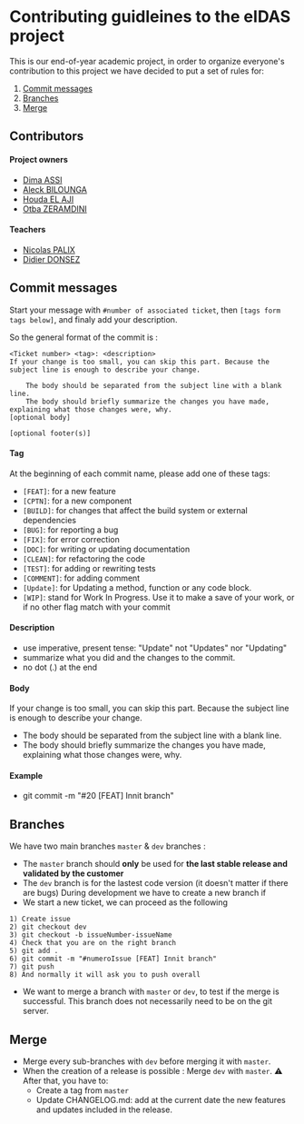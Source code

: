 # Contributing guidleines to the eIDAS project

This is our end-of-year academic project, in order to organize everyone's contribution to this project we have decided to put a set of rules for:

1. [Commit messages](#commit)
2. [Branches](#branches)
3. [Merge](#merge)

## Contributors <a name="contributors"></a>

#### Project owners
* [Dima ASSI](https://github.com/dimaassi22)
* [Aleck BILOUNGA](https://github.com/Hyorick)
* [Houda EL AJI](https://github.com/Elajih)
* [Otba ZERAMDINI](https://github.com/OtbaZ)



#### Teachers
* [Nicolas PALIX](https://github.com/npalix)
* [Didier DONSEZ](https://github.com/donsez)

## Commit messages <a name="commit"></a>

Start your message with `#number of associated ticket`, then `[tags form tags below]`, and finaly add your description.

So the general format of the commit is :

```
<Ticket number> <tag>: <description>
If your change is too small, you can skip this part. Because the subject line is enough to describe your change.

    The body should be separated from the subject line with a blank line.
    The body should briefly summarize the changes you have made, explaining what those changes were, why.
[optional body]

[optional footer(s)]
```
#### Tag
At the beginning of each commit name, please add one of these tags:
* `[FEAT]`: for a new feature
* `[CPTN]`: for a new component
* `[BUILD]`: for changes that affect the build system or external dependencies
* `[BUG]`: for reporting a bug
* `[FIX]`: for error correction
* `[DOC]`: for writing or updating documentation
* `[CLEAN]`: for refactoring the code
* `[TEST]`: for adding or rewriting tests
* `[COMMENT]`: for adding comment
* `[Update]`: for Updating a method, function or any code block.
* `[WIP]`: stand for Work In Progress. Use it to make a save of your work, or if no other flag match with your commit

#### Description
* use imperative, present tense: "Update" not "Updates" nor "Updating"
* summarize what you did and the changes to the commit.
* no dot (.) at the end

#### Body
If your change is too small, you can skip this part. Because the subject line is enough to describe your change.
* The body should be separated from the subject line with a blank line.
* The body should briefly summarize the changes you have made, explaining what those changes were, why.

#### Example 
* git commit -m "#20 [FEAT] Innit branch"
 
## Branches<a name="branches"></a>
We have two main branches  `master` & `dev` branches :
* The `master` branch should **only** be used for __**the last stable release and validated by the customer**__
* The `dev` branch is for the lastest code version (it doesn't matter if there are bugs)
During development we have to create a new branch if 
* We start a new ticket, we can proceed as the following

```
1) Create issue
2) git checkout dev
3) git checkout -b issueNumber-issueName
4) Check that you are on the right branch
5) git add .
6) git commit -m "#numeroIssue [FEAT] Innit branch"
7) git push
8) And normally it will ask you to push overall
```
* We want to merge a branch with `master` or `dev`, to test if the merge is successful. This branch does not necessarily need to be on the git server.

## Merge<a name="merge"></a>
* Merge every sub-branches with `dev` before merging it with `master`.
* When the creation of a release is possible : Merge `dev` with `master`. :warning: After that, you have to:
	* Create a tag from `master`
	* Update CHANGELOG.md: add at the current date the new features and updates included in the release.

